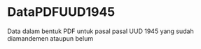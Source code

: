 # DataPDFUUD1945
Data dalam bentuk PDF untuk pasal pasal UUD 1945 yang sudah diamandemen ataupun belum
